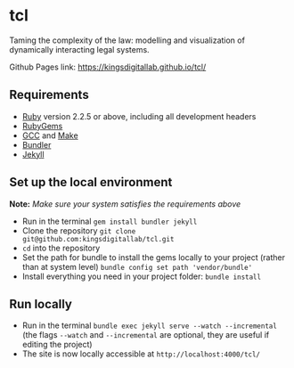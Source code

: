 # tcl
Taming the complexity of the law: modelling and visualization of dynamically interacting legal systems.

Github Pages link: https://kingsdigitallab.github.io/tcl/

## Requirements
* [Ruby](https://www.ruby-lang.org/en/downloads/) version 2.2.5 or above, including all development headers
* [RubyGems](https://rubygems.org/pages/download)
* [GCC](https://gcc.gnu.org/install/) and [Make](https://www.gnu.org/software/make/)
* [Bundler](https://bundler.io/)
* [Jekyll](https://jekyllrb.com/)

## Set up the local environment
**Note:** _Make sure your system satisfies the requirements above_

* Run in the terminal `gem install bundler jekyll`
* Clone the repository `git clone git@github.com:kingsdigitallab/tcl.git`
* `cd` into the repository
* Set the path for bundle to install the gems locally to your project (rather than at system level) `bundle config set path 'vendor/bundle'`
* Install everything you need in your project folder: `bundle install`

## Run locally

* Run in the terminal `bundle exec jekyll serve --watch --incremental` (the flags `--watch` and `--incremental` are optional, they are useful if editing the project)
* The site is now locally accessible at `http://localhost:4000/tcl/`

